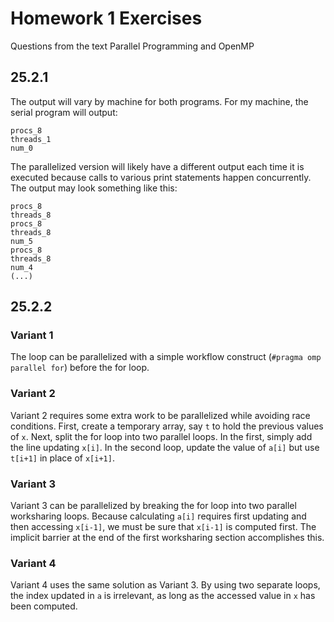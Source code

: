 # Homework 1 Exercises 

Questions from the text Parallel Programming and OpenMP

## 25.2.1

The output will vary by machine for both programs. For my machine, the serial 
program will output:

```
procs_8
threads_1
num_0
```

The parallelized version will likely have a different output each time it is 
executed because calls to various print statements happen concurrently. The 
output may look something like this:

```
procs_8
threads_8
procs_8
threads_8
num_5
procs_8
threads_8
num_4
(...)
```


## 25.2.2

### Variant 1

The loop can be parallelized with a simple workflow construct 
(`#pragma omp parallel for`) before the for loop.

### Variant 2

Variant 2 requires some extra work to be parallelized while avoiding race 
conditions. First, create a temporary array, say `t` to hold the previous 
values of `x`. Next, split the for loop into two parallel loops. In the first,
simply add the line updating `x[i]`. In the second loop, update the value of
`a[i]` but use `t[i+1]` in place of `x[i+1]`.

### Variant 3

Variant 3 can be parallelized by breaking the for loop into two parallel 
worksharing loops. Because calculating `a[i]` requires first updating and then
accessing `x[i-1]`, we must be sure that `x[i-1]` is computed first. The 
implicit barrier at the end of the first worksharing section accomplishes this.

### Variant 4

Variant 4 uses the same solution as Variant 3. By using two separate loops,
the index updated in `a` is irrelevant, as long as the accessed value in `x` has
been computed. 
